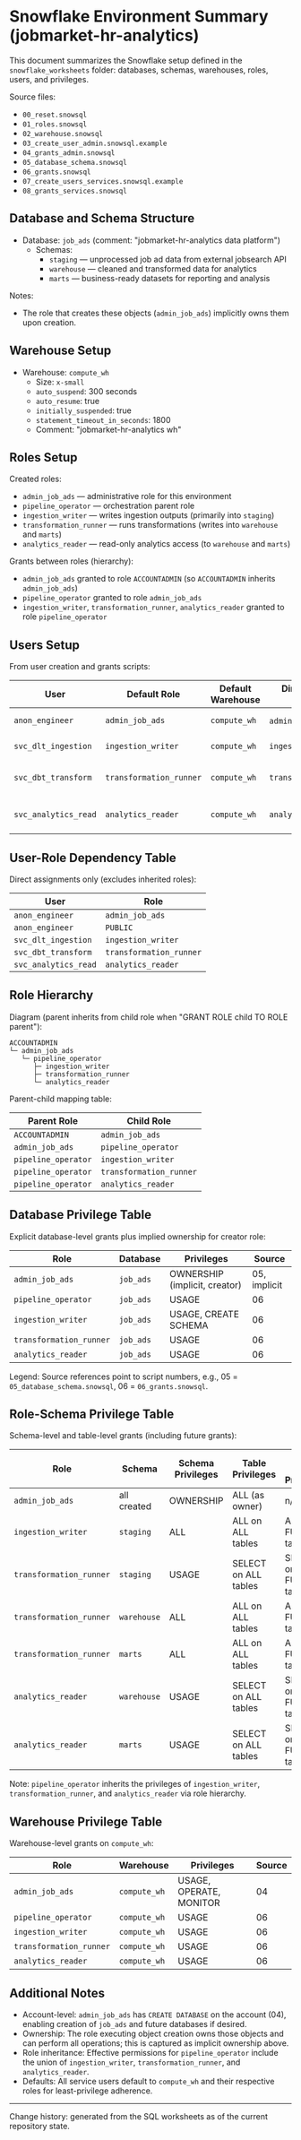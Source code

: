 # Snowflake Environment Summary (jobmarket-hr-analytics)

This document summarizes the Snowflake setup defined in the `snowflake_worksheets` folder: databases, schemas, warehouses, roles, users, and privileges.

Source files:
- `00_reset.snowsql`
- `01_roles.snowsql`
- `02_warehouse.snowsql`
- `03_create_user_admin.snowsql.example`
- `04_grants_admin.snowsql`
- `05_database_schema.snowsql`
- `06_grants.snowsql`
- `07_create_users_services.snowsql.example`
- `08_grants_services.snowsql`

## Database and Schema Structure

- Database: `job_ads` (comment: "jobmarket-hr-analytics data platform")
  - Schemas:
    - `staging` — unprocessed job ad data from external jobsearch API
    - `warehouse` — cleaned and transformed data for analytics
    - `marts` — business-ready datasets for reporting and analysis

Notes:
- The role that creates these objects (`admin_job_ads`) implicitly owns them upon creation.

## Warehouse Setup

- Warehouse: `compute_wh`
  - Size: `x-small`
  - `auto_suspend`: 300 seconds
  - `auto_resume`: true
  - `initially_suspended`: true
  - `statement_timeout_in_seconds`: 1800
  - Comment: "jobmarket-hr-analytics wh"

## Roles Setup

Created roles:
- `admin_job_ads` — administrative role for this environment
- `pipeline_operator` — orchestration parent role
- `ingestion_writer` — writes ingestion outputs (primarily into `staging`)
- `transformation_runner` — runs transformations (writes into `warehouse` and `marts`)
- `analytics_reader` — read-only analytics access (to `warehouse` and `marts`)

Grants between roles (hierarchy):
- `admin_job_ads` granted to role `ACCOUNTADMIN` (so `ACCOUNTADMIN` inherits `admin_job_ads`)
- `pipeline_operator` granted to role `admin_job_ads`
- `ingestion_writer`, `transformation_runner`, `analytics_reader` granted to role `pipeline_operator`

## Users Setup

From user creation and grants scripts:

| User                 | Default Role           | Default Warehouse | Directly Granted Roles     | Notes |
|----------------------|------------------------|-------------------|----------------------------|-------|
| `anon_engineer`      | `admin_job_ads`        | `compute_wh`      | `admin_job_ads`, `PUBLIC`  | Admin persona |
| `svc_dlt_ingestion`  | `ingestion_writer`     | `compute_wh`      | `ingestion_writer`         | Service: ingestion |
| `svc_dbt_transform`  | `transformation_runner`| `compute_wh`      | `transformation_runner`    | Service: dbt transforms |
| `svc_analytics_read` | `analytics_reader`     | `compute_wh`      | `analytics_reader`         | Service: analytics reads |

## User-Role Dependency Table

Direct assignments only (excludes inherited roles):

| User                 | Role                   |
|----------------------|------------------------|
| `anon_engineer`      | `admin_job_ads`        |
| `anon_engineer`      | `PUBLIC`               |
| `svc_dlt_ingestion`  | `ingestion_writer`     |
| `svc_dbt_transform`  | `transformation_runner`|
| `svc_analytics_read` | `analytics_reader`     |

## Role Hierarchy

Diagram (parent inherits from child role when "GRANT ROLE child TO ROLE parent"):

```
ACCOUNTADMIN
└─ admin_job_ads
   └─ pipeline_operator
      ├─ ingestion_writer
      ├─ transformation_runner
      └─ analytics_reader
```

Parent-child mapping table:

| Parent Role          | Child Role             |
|----------------------|------------------------|
| `ACCOUNTADMIN`       | `admin_job_ads`        |
| `admin_job_ads`      | `pipeline_operator`    |
| `pipeline_operator`  | `ingestion_writer`     |
| `pipeline_operator`  | `transformation_runner`|
| `pipeline_operator`  | `analytics_reader`     |

## Database Privilege Table

Explicit database-level grants plus implied ownership for creator role:

| Role                   | Database  | Privileges                                 | Source |
|------------------------|-----------|--------------------------------------------|--------|
| `admin_job_ads`        | `job_ads` | OWNERSHIP (implicit, creator)              | 05, implicit |
| `pipeline_operator`    | `job_ads` | USAGE                                      | 06 |
| `ingestion_writer`     | `job_ads` | USAGE, CREATE SCHEMA                       | 06 |
| `transformation_runner`| `job_ads` | USAGE                                      | 06 |
| `analytics_reader`     | `job_ads` | USAGE                                      | 06 |

Legend: Source references point to script numbers, e.g., 05 = `05_database_schema.snowsql`, 06 = `06_grants.snowsql`.

## Role-Schema Privilege Table

Schema-level and table-level grants (including future grants):

| Role                   | Schema     | Schema Privileges | Table Privileges                | Future Table Privileges | Source |
|------------------------|------------|-------------------|----------------------------------|-------------------------|--------|
| `admin_job_ads`        | all created| OWNERSHIP         | ALL (as owner)                   | n/a                     | 05, implicit |
| `ingestion_writer`     | `staging`  | ALL               | ALL on ALL tables                | ALL on FUTURE tables    | 06 |
| `transformation_runner`| `staging`  | USAGE             | SELECT on ALL tables             | SELECT on FUTURE tables | 06 |
| `transformation_runner`| `warehouse`| ALL               | ALL on ALL tables                | ALL on FUTURE tables    | 06 |
| `transformation_runner`| `marts`    | ALL               | ALL on ALL tables                | ALL on FUTURE tables    | 06 |
| `analytics_reader`     | `warehouse`| USAGE             | SELECT on ALL tables             | SELECT on FUTURE tables | 06 |
| `analytics_reader`     | `marts`    | USAGE             | SELECT on ALL tables             | SELECT on FUTURE tables | 06 |

Note: `pipeline_operator` inherits the privileges of `ingestion_writer`, `transformation_runner`, and `analytics_reader` via role hierarchy.

## Warehouse Privilege Table

Warehouse-level grants on `compute_wh`:

| Role                | Warehouse   | Privileges                      | Source |
|---------------------|-------------|----------------------------------|--------|
| `admin_job_ads`     | `compute_wh`| USAGE, OPERATE, MONITOR         | 04 |
| `pipeline_operator` | `compute_wh`| USAGE                           | 06 |
| `ingestion_writer`  | `compute_wh`| USAGE                           | 06 |
| `transformation_runner` | `compute_wh`| USAGE                        | 06 |
| `analytics_reader`  | `compute_wh`| USAGE                           | 06 |

## Additional Notes

- Account-level: `admin_job_ads` has `CREATE DATABASE` on the account (04), enabling creation of `job_ads` and future databases if desired.
- Ownership: The role executing object creation owns those objects and can perform all operations; this is captured as implicit ownership above.
- Role inheritance: Effective permissions for `pipeline_operator` include the union of `ingestion_writer`, `transformation_runner`, and `analytics_reader`.
- Defaults: All service users default to `compute_wh` and their respective roles for least-privilege adherence.

---

Change history: generated from the SQL worksheets as of the current repository state.
